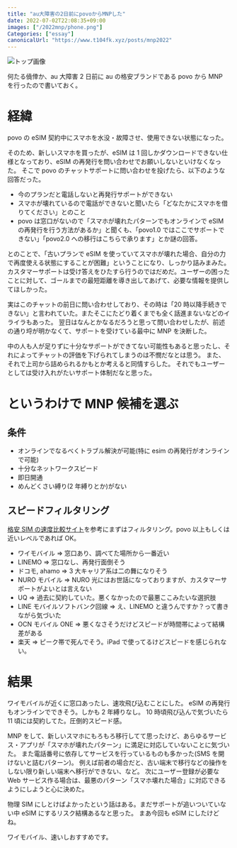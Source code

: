 ```yaml
---
title: "au大障害の2日前にpovoからMNPした"
date: 2022-07-02T22:08:35+09:00
images: ["/2022mnp/phone.png"]
Categories: ["essay"]
canonicalUrl: "https://www.t104fk.xyz/posts/mnp2022"
---
```


![トップ画像](/2022mnp/phone.png)

何たる僥倖か、au 大障害 2 日前に au の格安ブランドである povo から MNP を行ったので書いておく。

# 経緯

povo の eSIM 契約中にスマホを水没・故障させ、使用できない状態になった。

そのため、新しいスマホを買ったが、eSIM は 1 回しかダウンロードできない仕様となっており、eSIM の再発行を問い合わせでお願いしないといけなくなった。
そこで povo のチャットサポートに問い合わせを投げたら、以下のような回答だった。

- 今のプランだと電話しないと再発行サポートができない
- スマホが壊れているので電話ができないと聞いたら「どなたかにスマホを借りてください」とのこと
- povo は窓口がないので「スマホが壊れたパターンでもオンラインで eSIM の再発行を行う方法があるか」と聞くも、「povo1.0 ではここでサポートできない」「povo2.0 への移行はこちらで承ります」とか謎の回答。

とのことで、「古いプランで eSIM を使っていてスマホが壊れた場合、自分の力で再度使える状態にすることが困難」ということになり、しっかり詰みまみた。
カスタマーサポートは受け答えをひたすら行うのではだめだ。ユーザーの困ったことに対して、ゴールまでの最短距離を導き出してあげて、必要な情報を提供してほしかった。

実はこのチャットの前日に問い合わせしており、その時は「20 時以降手続きできない」と言われていた。またそこにたどり着くまでも全く話進まないなどのイライラもあった。
翌日はなんとかなるだろうと思って問い合わせしたが、前述の通り埒が明かなくて、サポートを受けている最中に MNP を決断した。

中の人も人が足りずに十分なサポートができてない可能性もあると思ったし、それによってチャットの評価を下げられてしまうのは不憫だなとは思う。
また、それで上司から詰められるかもとか考えると同情すらした。
それでもユーザーとしては受け入れがたいサポート体制だなと思った。

# というわけで MNP 候補を選ぶ

## 条件

- オンラインでなるべくトラブル解決が可能(特に esim の再発行がオンラインで可能)
- 十分なネットワークスピード
- 即日開通
- めんどくさい縛り(2 年縛りとか)がない

## スピードフィルタリング

[格安 SIM の速度比較サイト](https://kakuyasu-sim.jp/speed/)を参考にまずはフィルタリング。povo 以上もしくは近いレベルであれば OK。

- ワイモバイル ⇒ 窓口あり、調べてた場所から一番近い
- LINEMO ⇒ 窓口なし、再発行面倒そう
- ドコモ, ahamo ⇒ 3 大キャリア系は二の舞になりそう
- NURO モバイル ⇒ NURO 光にはお世話になっておりますが、カスタマーサポートがよいとは言えない
- UQ ⇒ 過去に契約していた。悪くなかったので最悪ここみたいな選択肢
- LINE モバイルソフトバンク回線 ⇒ え、LINEMO と違うんですか？って書きながら気づいた
- OCN モバイル ONE ⇒ 悪くなさそうだけどスピードが時間帯によって結構差がある
- 楽天 ⇒ ピーク帯で死んでそう。iPad で使ってるけどスピードを感じられない。

# 結果

ワイモバイルが近くに窓口あったし、速攻飛び込むことにした。 eSIM の再発行もオンラインでできそう。しかも 2 年縛りなし。
10 時頃飛び込んで気づいたら 11 頃には契約してた。圧倒的スピード感。

MNP をして、新しいスマホにもろもろ移行してて思ったけど、あらゆるサービス・アプリが「スマホが壊れたパターン」に満足に対応していないことに気づいた。
また電話番号に依存してサービスを行っているものも多かった(SMS を開けないと詰むパターン)。
例えば前者の場合だと、古い端末で移行などの操作をしない限り新しい端末へ移行ができない、など。
次にユーザー登録が必要な Web サービス作る場合は、最悪のパターン「スマホ壊れた場合」に対応できるようにしようと心に決めた。

物理 SIM にしとけばよかったという話はある。まだサポートが追いついていない中 eSIM にするリスク結構あるなと思った。
まあ今回も eSIM にしたけどね。

ワイモバイル、速いしおすすめです。
